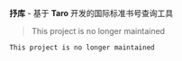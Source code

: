 **抒库** - 基于 **Taro** 开发的国际标准书号查询工具

> This project is no longer maintained

```diff
This project is no longer maintained
```
